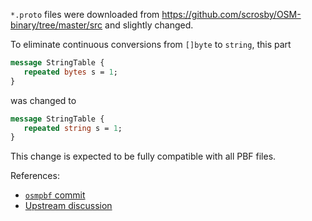 `*.proto` files were downloaded from https://github.com/scrosby/OSM-binary/tree/master/src and slightly changed.

To eliminate continuous conversions from `[]byte` to `string`, this part

```protobuf
message StringTable {
   repeated bytes s = 1;
}
```

was changed to

```protobuf
message StringTable {
   repeated string s = 1;
}
```

This change is expected to be fully compatible with all PBF files.

References:
* [`osmpbf` commit](https://github.com/AlekSi/osmpbf/commit/e702813f2b9077cadbe3521a6a12785db6d7828c)
* [Upstream discussion](https://github.com/scrosby/OSM-binary/commit/8f0c4a8bc2fe7b6669e7550854deb497cc253c28#commitcomment-5804528)
